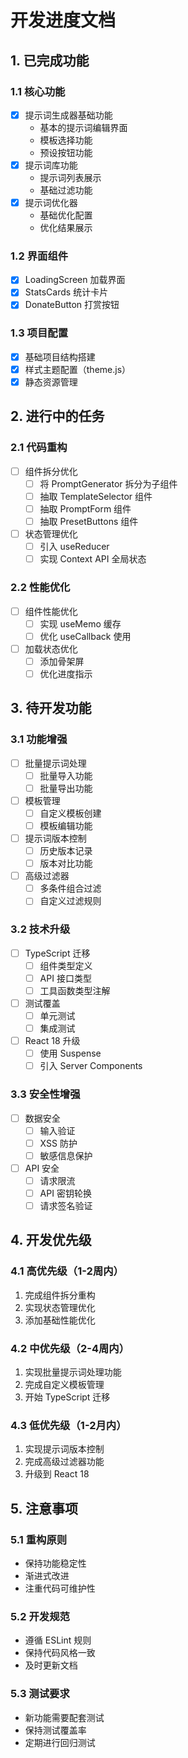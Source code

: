 # 开发进度文档

## 1. 已完成功能

### 1.1 核心功能
- [x] 提示词生成器基础功能
  - 基本的提示词编辑界面
  - 模板选择功能
  - 预设按钮功能
- [x] 提示词库功能
  - 提示词列表展示
  - 基础过滤功能
- [x] 提示词优化器
  - 基础优化配置
  - 优化结果展示

### 1.2 界面组件
- [x] LoadingScreen 加载界面
- [x] StatsCards 统计卡片
- [x] DonateButton 打赏按钮

### 1.3 项目配置
- [x] 基础项目结构搭建
- [x] 样式主题配置（theme.js）
- [x] 静态资源管理

## 2. 进行中的任务

### 2.1 代码重构
- [ ] 组件拆分优化
  - [ ] 将 PromptGenerator 拆分为子组件
  - [ ] 抽取 TemplateSelector 组件
  - [ ] 抽取 PromptForm 组件
  - [ ] 抽取 PresetButtons 组件
- [ ] 状态管理优化
  - [ ] 引入 useReducer
  - [ ] 实现 Context API 全局状态

### 2.2 性能优化
- [ ] 组件性能优化
  - [ ] 实现 useMemo 缓存
  - [ ] 优化 useCallback 使用
- [ ] 加载状态优化
  - [ ] 添加骨架屏
  - [ ] 优化进度指示

## 3. 待开发功能

### 3.1 功能增强
- [ ] 批量提示词处理
  - [ ] 批量导入功能
  - [ ] 批量导出功能
- [ ] 模板管理
  - [ ] 自定义模板创建
  - [ ] 模板编辑功能
- [ ] 提示词版本控制
  - [ ] 历史版本记录
  - [ ] 版本对比功能
- [ ] 高级过滤器
  - [ ] 多条件组合过滤
  - [ ] 自定义过滤规则

### 3.2 技术升级
- [ ] TypeScript 迁移
  - [ ] 组件类型定义
  - [ ] API 接口类型
  - [ ] 工具函数类型注解
- [ ] 测试覆盖
  - [ ] 单元测试
  - [ ] 集成测试
- [ ] React 18 升级
  - [ ] 使用 Suspense
  - [ ] 引入 Server Components

### 3.3 安全性增强
- [ ] 数据安全
  - [ ] 输入验证
  - [ ] XSS 防护
  - [ ] 敏感信息保护
- [ ] API 安全
  - [ ] 请求限流
  - [ ] API 密钥轮换
  - [ ] 请求签名验证

## 4. 开发优先级

### 4.1 高优先级（1-2周内）
1. 完成组件拆分重构
2. 实现状态管理优化
3. 添加基础性能优化

### 4.2 中优先级（2-4周内）
1. 实现批量提示词处理功能
2. 完成自定义模板管理
3. 开始 TypeScript 迁移

### 4.3 低优先级（1-2月内）
1. 实现提示词版本控制
2. 完成高级过滤器功能
3. 升级到 React 18

## 5. 注意事项

### 5.1 重构原则
- 保持功能稳定性
- 渐进式改进
- 注重代码可维护性

### 5.2 开发规范
- 遵循 ESLint 规则
- 保持代码风格一致
- 及时更新文档

### 5.3 测试要求
- 新功能需要配套测试
- 保持测试覆盖率
- 定期进行回归测试